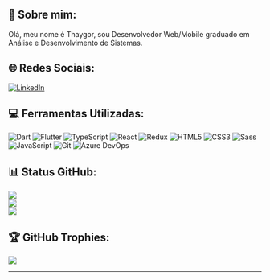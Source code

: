 ## 💫 Sobre mim:
Olá, meu nome é Thaygor, sou Desenvolvedor Web/Mobile graduado em Análise e Desenvolvimento de Sistemas.

## 🌐 Redes Sociais:
[![LinkedIn](https://img.shields.io/badge/LinkedIn-%2320232a.svg?logo=linkedin&logoColor=0C66C2)](https://linkedin.com/in/thaygor-padin)

## 💻 Ferramentas Utilizadas:
![Dart](https://img.shields.io/badge/Dart-%2320232a.svg?style=for-the-badge&logo=dart&logoColor=0175C2)
![Flutter](https://img.shields.io/badge/Flutter-%2320232a.svg?style=for-the-badge&logo=flutter&logoColor=02569B)
![TypeScript](https://img.shields.io/badge/TypeScript-%2320232a.svg?style=for-the-badge&logo=typescript&logoColor=3178C6)
![React](https://img.shields.io/badge/React-%2320232a?style=for-the-badge&logo=react&logoColor=#61DAFB)
![Redux](https://img.shields.io/badge/Redux-%2320232a?style=for-the-badge&logo=redux&logoColor=764ABC)
![HTML5](https://img.shields.io/badge/html5-%2320232a.svg?style=for-the-badge&logo=html5&logoColor=E85528)
![CSS3](https://img.shields.io/badge/css3-%2320232a.svg?style=for-the-badge&logo=css3&logoColor=0477C8)
![Sass](https://img.shields.io/badge/Sass-%2320232a?style=for-the-badge&logo=sass&logoColor=#0477C8)
![JavaScript](https://img.shields.io/badge/javascript-%2320232a.svg?style=for-the-badge&logo=javascript&logoColor=F6DF1E)
![Git](https://img.shields.io/badge/Git-%2320232a.svg?style=for-the-badge&logo=git&logoColor=F05032)
![Azure DevOps](https://img.shields.io/badge/Azure%20DevOps-%2320232a.svg?style=for-the-badge&logo=azuredevops&logoColor=0078D7)


## 📊 Status GitHub:
![](https://github-readme-stats.vercel.app/api?username=thayg0r&theme=dracula&hide_border=true&include_all_commits=true&count_private=false)<br/>
![](https://github-readme-streak-stats.herokuapp.com/?user=thayg0r&theme=dracula&hide_border=true)<br/>
![](https://github-readme-stats.vercel.app/api/top-langs/?username=thayg0r&theme=dracula&hide_border=true&include_all_commits=true&count_private=false&layout=compact)

## 🏆 GitHub Trophies:
![](https://github-profile-trophy.vercel.app/?username=thayg0r&theme=dracula&no-frame=true&no-bg=true&margin-w=4)

---

